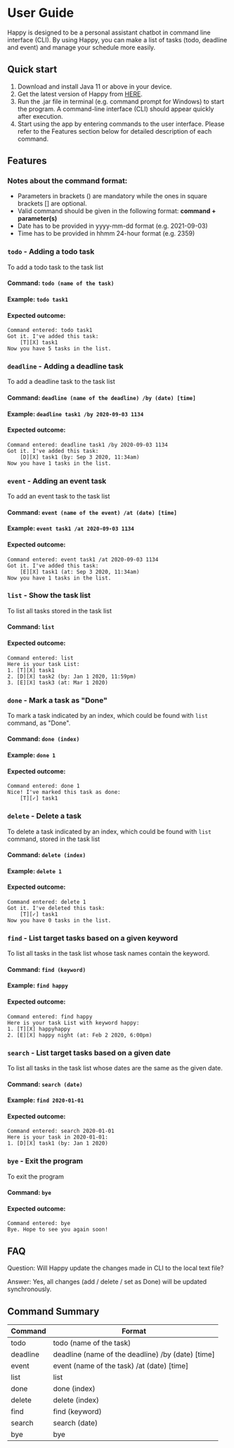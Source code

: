 # User Guide
Happy is designed to be a personal assistant chatbot in command line interface (CLI).
By using Happy, you can make a list of tasks (todo, deadline and event) and manage your schedule 
more easily.

## Quick start
1. Download and install Java 11 or above in your device.
2. Get the latest version of Happy from [HERE](https://github.com/NgManSing/ip).
3. Run the .jar file in terminal (e.g. command prompt for Windows) to start the program. A command-line interface (CLI) 
   should appear quickly after execution.
4. Start using the app by entering commands to the user interface. Please refer to the Features section below for 
   detailed description of each command.

## Features

### Notes about the command format:
- Parameters in brackets () are mandatory while the ones in square brackets [] are optional.
- Valid command should be given in the following format: __command + parameter(s)__
- Date has to be provided in yyyy-mm-dd format (e.g. 2021-09-03)
- Time has to be provided in hhmm 24-hour format (e.g. 2359)


### `todo` - Adding a todo task
To add a todo task to the task list
#### Command: `todo (name of the task)`
#### Example: `todo task1`
#### Expected outcome:
```
Command entered: todo task1
Got it. I've added this task:
    [T][X] task1
Now you have 5 tasks in the list.
```

### `deadline` - Adding a deadline task
To add a deadline task to the task list
#### Command: `deadline (name of the deadline) /by (date) [time]`
#### Example: `deadline task1 /by 2020-09-03 1134`
#### Expected outcome:
```
Command entered: deadline task1 /by 2020-09-03 1134
Got it. I've added this task:
	[D][X] task1 (by: Sep 3 2020, 11:34am)
Now you have 1 tasks in the list.
```

### `event` - Adding an event task
To add an event task to the task list
#### Command: `event (name of the event) /at (date) [time]`
#### Example: `event task1 /at 2020-09-03 1134`
#### Expected outcome:
```
Command entered: event task1 /at 2020-09-03 1134
Got it. I've added this task:
	[E][X] task1 (at: Sep 3 2020, 11:34am)
Now you have 1 tasks in the list.
```

### `list` - Show the task list
To list all tasks stored in the task list
#### Command: `list`
#### Expected outcome:
```
Command entered: list
Here is your task List:
1. [T][X] task1
2. [D][X] task2 (by: Jan 1 2020, 11:59pm)
3. [E][X] task3 (at: Mar 1 2020)
```

### `done` - Mark a task as "Done"
To mark a task indicated by an index, which could be found with `list` command, as "Done".
#### Command: `done (index)`
#### Example: `done 1`
#### Expected outcome:
```
Command entered: done 1
Nice! I've marked this task as done:
	[T][✓] task1
```

### `delete` - Delete a task
To delete a task indicated by an index, which could be found with `list` command, stored in the task list
#### Command: `delete (index)`
#### Example: `delete 1`
#### Expected outcome:
```
Command entered: delete 1
Got it. I've deleted this task:
	[T][✓] task1
Now you have 0 tasks in the list.
```

### `find` - List target tasks based on a given keyword
To list all tasks in the task list whose task names contain the keyword.
#### Command: `find (keyword)`
#### Example: `find happy`
#### Expected outcome:
```
Command entered: find happy
Here is your task List with keyword happy:
1. [T][X] happyhappy
2. [E][X] happy night (at: Feb 2 2020, 6:00pm)
```

### `search` - List target tasks based on a given date
To list all tasks in the task list whose dates are the same as the given date.
#### Command: `search (date)`
#### Example: `find 2020-01-01`
#### Expected outcome:
```
Command entered: search 2020-01-01
Here is your task in 2020-01-01:
1. [D][X] task1 (by: Jan 1 2020)
```

### `bye` - Exit the program
To exit the program
#### Command: `bye`
#### Expected outcome:
```
Command entered: bye
Bye. Hope to see you again soon!
```
## FAQ
Question: Will Happy update the changes made in CLI to the local text file?

Answer: Yes, all changes (add / delete / set as Done) will be updated synchronously.

## Command Summary
|Command|Format|
|---------|---------|
|todo|todo (name of the task)|
|deadline|deadline (name of the deadline) /by (date) [time]|
|event|event (name of the task) /at (date) [time]|
|list|list|
|done|done (index)|
|delete|delete (index)|
|find|find (keyword)|
|search|search (date)|
|bye|bye|
